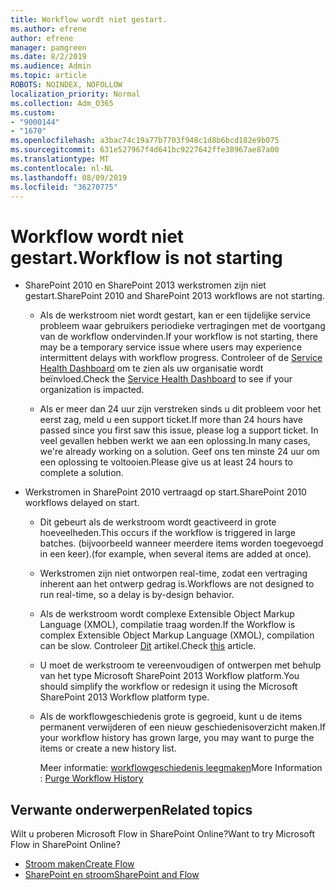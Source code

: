 ```yaml
---
title: Workflow wordt niet gestart.
ms.author: efrene
author: efrene
manager: pamgreen
ms.date: 8/2/2019
ms.audience: Admin
ms.topic: article
ROBOTS: NOINDEX, NOFOLLOW
localization_priority: Normal
ms.collection: Adm_O365
ms.custom:
- "9000144"
- "1670"
ms.openlocfilehash: a3bac74c19a77b7703f948c1d8b6bcd182e9b075
ms.sourcegitcommit: 631e527967f4d641bc9227642ffe38967ae87a00
ms.translationtype: MT
ms.contentlocale: nl-NL
ms.lasthandoff: 08/09/2019
ms.locfileid: "36270775"
---
```

# <a name="workflow-is-not-starting"></a><span data-ttu-id="646e0-102">Workflow wordt niet gestart.</span><span class="sxs-lookup"><span data-stu-id="646e0-102">Workflow is not starting</span></span>

- <span data-ttu-id="646e0-103">SharePoint 2010 en SharePoint 2013 werkstromen zijn niet gestart.</span><span class="sxs-lookup"><span data-stu-id="646e0-103">SharePoint 2010 and SharePoint 2013 workflows are not starting.</span></span>

    - <span data-ttu-id="646e0-104">Als de werkstroom niet wordt gestart, kan er een tijdelijke service probleem waar gebruikers periodieke vertragingen met de voortgang van de workflow ondervinden.</span><span class="sxs-lookup"><span data-stu-id="646e0-104">If your workflow is not starting, there may be a temporary service issue where users may experience intermittent delays with workflow progress.</span></span> <span data-ttu-id="646e0-105">Controleer of de [Service Health Dashboard](https:/admin.microsoft.com/AdminPortal/Home#/servicehealth) om te zien als uw organisatie wordt beïnvloed.</span><span class="sxs-lookup"><span data-stu-id="646e0-105">Check the [Service Health Dashboard](https:/admin.microsoft.com/AdminPortal/Home#/servicehealth) to see if your organization is impacted.</span></span>

    - <span data-ttu-id="646e0-106">Als er meer dan 24 uur zijn verstreken sinds u dit probleem voor het eerst zag, meld u een support ticket.</span><span class="sxs-lookup"><span data-stu-id="646e0-106">If more than 24 hours have passed since you first saw this issue, please log a support ticket.</span></span> <span data-ttu-id="646e0-107">In veel gevallen hebben werkt we aan een oplossing.</span><span class="sxs-lookup"><span data-stu-id="646e0-107">In many cases, we're already working on a solution.</span></span> <span data-ttu-id="646e0-108">Geef ons ten minste 24 uur om een oplossing te voltooien.</span><span class="sxs-lookup"><span data-stu-id="646e0-108">Please give us at least 24 hours to complete a solution.</span></span>

- <span data-ttu-id="646e0-109">Werkstromen in SharePoint 2010 vertraagd op start.</span><span class="sxs-lookup"><span data-stu-id="646e0-109">SharePoint 2010 workflows delayed on start.</span></span>

    - <span data-ttu-id="646e0-110">Dit gebeurt als de werkstroom wordt geactiveerd in grote hoeveelheden.</span><span class="sxs-lookup"><span data-stu-id="646e0-110">This occurs if the workflow is triggered in large batches.</span></span> <span data-ttu-id="646e0-111">(bijvoorbeeld wanneer meerdere items worden toegevoegd in een keer).</span><span class="sxs-lookup"><span data-stu-id="646e0-111">(for example, when several items are added at once).</span></span>

    - <span data-ttu-id="646e0-112">Werkstromen zijn niet ontworpen real-time, zodat een vertraging inherent aan het ontwerp gedrag is.</span><span class="sxs-lookup"><span data-stu-id="646e0-112">Workflows are not designed to run real-time, so a delay is by-design behavior.</span></span>

   -  <span data-ttu-id="646e0-113">Als de werkstroom wordt complexe Extensible Object Markup Language (XMOL), compilatie traag worden.</span><span class="sxs-lookup"><span data-stu-id="646e0-113">If the Workflow is complex Extensible Object Markup Language (XMOL), compilation can be slow.</span></span> <span data-ttu-id="646e0-114">Controleer [Dit](https://support.microsoft.com/en-us/kb/3043697) artikel.</span><span class="sxs-lookup"><span data-stu-id="646e0-114">Check [this](https://support.microsoft.com/en-us/kb/3043697) article.</span></span>

    - <span data-ttu-id="646e0-115">U moet de werkstroom te vereenvoudigen of ontwerpen met behulp van het type Microsoft SharePoint 2013 Workflow platform.</span><span class="sxs-lookup"><span data-stu-id="646e0-115">You should simplify the workflow or redesign it using the Microsoft SharePoint 2013 Workflow platform type.</span></span>

    - <span data-ttu-id="646e0-116">Als de workflowgeschiedenis grote is gegroeid, kunt u de items permanent verwijderen of een nieuw geschiedenisoverzicht maken.</span><span class="sxs-lookup"><span data-stu-id="646e0-116">If your workflow history has grown large, you may want to purge the items or create a new history list.</span></span>

        <span data-ttu-id="646e0-117">Meer informatie: [workflowgeschiedenis leegmaken](https://blogs.technet.microsoft.com/marj/2015/08/07/sharepoint-2010-workflows-best-practice-purge-workflow-history-list-items/)</span><span class="sxs-lookup"><span data-stu-id="646e0-117">More Information : [Purge Workflow History](https://blogs.technet.microsoft.com/marj/2015/08/07/sharepoint-2010-workflows-best-practice-purge-workflow-history-list-items/)</span></span>


## <a name="related-topics"></a><span data-ttu-id="646e0-118">Verwante onderwerpen</span><span class="sxs-lookup"><span data-stu-id="646e0-118">Related topics</span></span>
<span data-ttu-id="646e0-119">Wilt u proberen Microsoft Flow in SharePoint Online?</span><span class="sxs-lookup"><span data-stu-id="646e0-119">Want to try Microsoft Flow in SharePoint Online?</span></span>
- [<span data-ttu-id="646e0-120">Stroom maken</span><span class="sxs-lookup"><span data-stu-id="646e0-120">Create Flow</span></span>](https://support.office.com/article/Create-a-flow-for-a-list-or-library-in-SharePoint-Online-or-OneDrive-for-Business-a9c3e03b-0654-46af-a254-20252e580d01) 
- [<span data-ttu-id="646e0-121">SharePoint en stroom</span><span class="sxs-lookup"><span data-stu-id="646e0-121">SharePoint and Flow</span></span>](https://flow.microsoft.com/blog/sharepoint-and-flow/) 


